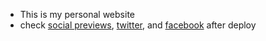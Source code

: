 - This is my personal website
- check [social previews](https://socialsharepreview.com/?url=https://vibertthio.com), [twitter](https://cards-dev.twitter.com/validator), and [facebook](https://developers.facebook.com/tools/debug/?q=https%3A%2F%2Fvibertthio.com%2F) after deploy
